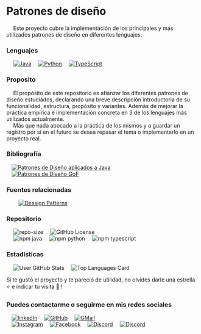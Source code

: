 # Patrones de diseño
&emsp;
Este proyecto cubre la implementación de los principales y más utilizados patrones de diseño en diferentes lenguajes.

### Lenguajes
&emsp;
[![Java](https://img.shields.io/badge/Java-DC322F?&logo=openjdk&logoColor=white)]()&emsp;
[![Python](https://img.shields.io/badge/Python-ffde58?e&logo=python&logoColor=blue)]()&emsp;
[![TypeScript](https://img.shields.io/badge/TypeScript-007ACC?&logo=typescript&logoColor=white)]()
&emsp;

### Proposito
&emsp;
El propósito de este repositorio es afianzar los diferentes patrones de diseño estudiados, declarando una breve descripción introductoria de su funcionalidad, estructura, propósito y variantes. Además de mejorar la práctica empírica e implementación concreta en 3 de los lenguajes más utilizados actualmente.
</br>&emsp;
Más que nada abocado a la práctica de los mismos y a guardar un registro por si en el futuro se desea repasar el tema o implementarlo en un proyecto real.

### Bibliografía
&emsp;[![Patrones de Diseño aplicados a Java](https://img.shields.io/badge/Patrones_de_diseño_aplicados_a_Java-Stephen_Stelting_y_Olav_Maassen-1abc9c.svg?logo=gitbook&logoColor=white)]()</br>
&emsp;[![Patrones de Diseño GoF](https://img.shields.io/badge/Patrones_de_diseño_GoF-E._Gamma_R._Helm_J._Vlissides-1abc9c.svg?logo=gitbook&logoColor=white)]()

### Fuentes relacionadas
&emsp;
&emsp;[![Dessign Patterns](https://img.shields.io/badge/Dessign_Patterns-1abc9c.svg?logo=Googlechrome&logoColor=white)](https://refactoring.guru/design-patterns)

### Repositorio
&emsp;
![repo-size](https://img.shields.io/github/repo-size/jose-manuel-suarez/patrones?label=tamaño&logo=github)&emsp;
![GitHub License](https://img.shields.io/github/license/jose-manuel-suarez/patrones?label=licencia&logo=github)&emsp;</br>&emsp;
![npm java](https://img.shields.io/npm/v/java?logo=npm&label=Java&labelColor=DC322F&color=DC322F)&emsp;
![npm python](https://img.shields.io/npm/v/python?logo=npm&label=Pythont&labelColor=ffde58&color=ffde58)&emsp;
![npm typescript](https://img.shields.io/npm/v/typescript?logo=npm&label=TypeScript&labelColor=007ACC&color=007ACC)</br>

### Estadísticas
&emsp;
![User GitHub Stats](https://github-readme-stats.vercel.app/api?username=jose-manuel-suarez&show_icons=true&theme=tokyonight)&emsp;
![Top Languages Card](https://github-readme-stats.vercel.app/api/top-langs/?username=jose-manuel-suarez&theme=tokyonight&layout=compact)

Si te gustó el proyecto y te pareció de utilidad, no olvides darle una estrella ⭐ e indicar tu visita 👀 ! 

### Puedes contactarme o seguirme en mis redes sociales
&emsp;[![linkedIn](https://img.shields.io/badge/LinkedIn-0077B5?logo=linkedin&logoColor=white)](https://www.linkedin.com/in/jose-manuel-suarez/)
&emsp;[![GitHub](https://img.shields.io/badge/GitHub-100000?logo=github&logoColor=white)](https://github.com/jose-manuel-suarez)
&emsp;[![GMail](https://img.shields.io/badge/Gmail-D14836?logo=gmail&logoColor=white)](mailto:https://mail.google.com/mail/?view=cm&source=mailto&to=jose.manuel.suarez.dev@gmail.com)</br>
&emsp;[![Instagram](https://img.shields.io/badge/Instagram-E4405F?logo=instagram&logoColor=white)](https://www.instagram.com/josesucho_suarez/)
&emsp;[![Facebook](https://img.shields.io/badge/Facebook-1877F2?logo=facebook&logoColor=white)](https://www.facebook.com/josemanuel.suarez.37)
&emsp;[![Discord](https://img.shields.io/badge/Discord-%235865F2.svg?&logo=discord&logoColor=white)](https://www.discord.com/josemanuel.suarez.87)
&emsp;[![Discord](https://img.shields.io/badge/YouTube-FF0000?logo=youtube&logoColor=white)](https://www.youtube.com/channel/UCj8ps2Y80bYKxIu3VHzZ42Q)